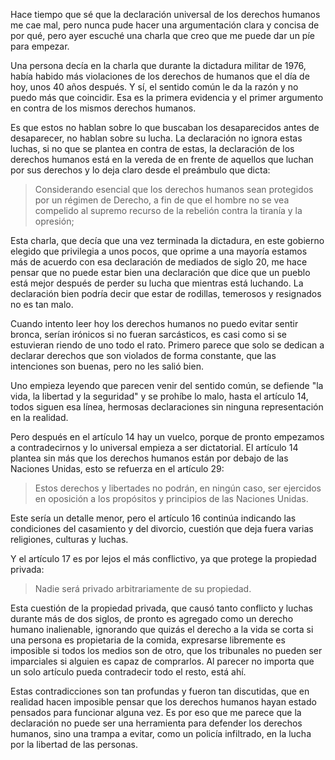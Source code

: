---
---

Hace tiempo que sé que la declaración universal de los derechos humanos me cae
mal, pero nunca pude hacer una argumentación clara y concisa de por qué, pero
ayer escuché una charla que creo que me puede dar un píe para empezar.

Una persona decía en la charla que durante la dictadura militar de 1976, había
habido más violaciones de los derechos de humanos que el día de hoy, unos 40
años después. Y sí, el sentido común le da la razón y no puedo más que
coincidir. Esa es la primera evidencia y el primer argumento en contra de los
mismos derechos humanos.

Es que estos no hablan sobre lo que buscaban los desaparecidos antes de
desaparecer, no hablan sobre su lucha. La declaración no ignora estas luchas,
si no que se plantea en contra de estas, la declaración de los derechos humanos
está en la vereda de en frente de aquellos que luchan por sus derechos y lo
deja claro desde el preámbulo que dicta:

> Considerando esencial que los derechos humanos sean protegidos por un régimen
> de Derecho, a fin de que el hombre no se vea compelido al supremo recurso de
> la rebelión contra la tiranía y la opresión;

Esta charla, que decía que una vez terminada la dictadura, en este gobierno
elegido que privilegia a unos pocos, que oprime a una mayoría estamos más de
acuerdo con esa declaración de mediados de siglo 20, me hace pensar que no
puede estar bien una declaración que dice que un pueblo está mejor después de
perder su lucha que mientras está luchando. La declaración bien podría decir
que estar de rodillas, temerosos y resignados no es tan malo.

Cuando intento leer hoy los derechos humanos no puedo evitar sentir bronca,
serían irónicos si no fueran sarcásticos, es casi como si se estuvieran riendo
de uno todo el rato. Primero parece que solo se dedican a declarar derechos que
son violados de forma constante, que las intenciones son buenas, pero no les
salió bien.

Uno empieza leyendo que parecen venir del sentido común, se defiende "la vida,
la libertad y la seguridad" y se prohíbe lo malo, hasta el artículo 14, todos siguen
esa línea, hermosas declaraciones sin ninguna representación en la realidad.

Pero después en el artículo 14 hay un vuelco, porque de pronto empezamos a
contradecirnos y lo universal empieza a ser dictatorial. El artículo 14
plantea sin más que los derechos humanos están por debajo de las Naciones
Unidas, esto se refuerza en el artículo 29:

> Estos derechos y libertades no podrán, en ningún caso, ser ejercidos en
> oposición a los propósitos y principios de las Naciones Unidas.

Este sería un detalle menor, pero el artículo 16 continúa indicando las
condiciones del casamiento y del divorcio, cuestión que deja fuera varias
religiones, culturas y luchas.

Y el artículo 17 es por lejos el más conflictivo, ya que protege la propiedad
privada:

> Nadie será privado arbitrariamente de su propiedad.

Esta cuestión de la propiedad privada, que causó tanto conflicto y luchas
durante más de dos siglos, de pronto es agregado como un derecho humano
inalienable, ignorando que quizás el derecho a la vida se corta si una persona
es propietaria de la comida, expresarse libremente es imposible si todos los
medios son de otro, que los tribunales no pueden ser imparciales si alguien es
capaz de comprarlos. Al parecer no importa que un solo artículo pueda
contradecir todo el resto, está ahí.

Estas contradicciones son tan profundas y fueron tan discutidas, que en
realidad hacen imposible pensar que los derechos humanos hayan estado pensados
para funcionar alguna vez. Es por eso que me parece que la declaración no puede
ser una herramienta para defender los derechos humanos, sino una trampa a
evitar, como un policía infiltrado, en la lucha por la libertad de las personas.
